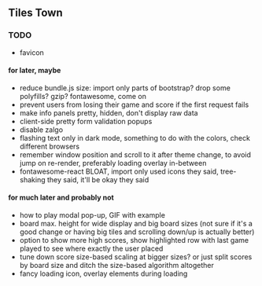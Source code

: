 ## Tiles Town

### TODO

-   favicon

#### for later, maybe

-   reduce bundle.js size: import only parts of bootstrap? drop some polyfills? gzip? fontawesome, come on
-   prevent users from losing their game and score if the first request fails
-   make info panels pretty, hidden, don't display raw data
-   client-side pretty form validation popups
-   disable zalgo
-   flashing text only in dark mode, something to do with the colors, check different browsers
-   remember window position and scroll to it after theme change, to avoid jump on re-render, preferably loading overlay in-between
-   fontawesome-react BLOAT, import only used icons they said, tree-shaking they said, it'll be okay they said

#### for much later and probably not

-   how to play modal pop-up, GIF with example
-   board max. height for wide display and big board sizes (not sure if it's a good change or having big tiles and scrolling down/up is actually better)
-   option to show more high scores, show highlighted row with last game played to see where exactly the user placed
-   tune down score size-based scaling at bigger sizes? or just split scores by board size and ditch the size-based algorithm altogether
-   fancy loading icon, overlay elements during loading

